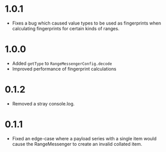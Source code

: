 # 1.0.1

- Fixes a bug which caused value types to be used as fingerprints when
  calculating fingerprints for certain kinds of ranges.

# 1.0.0

- Added `getType` to `RangeMessengerConfig.decode`
- Improved performance of fingerprint calculations

# 0.1.2

- Removed a stray console.log.

# 0.1.1

- Fixed an edge-case where a payload series with a single item would cause the
  RangeMessenger to create an invalid collated item.
